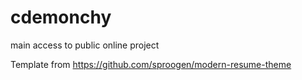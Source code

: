 # cdemonchy
main access to public online project

Template from https://github.com/sproogen/modern-resume-theme
